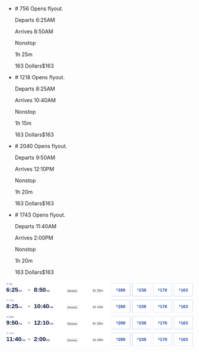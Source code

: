 * \# 756 Opens flyout.
    
    Departs 6:25AM
    
    Arrives 8:50AM
    
    Nonstop
    
    1h 25m
    
    163 Dollars$163
    
* \# 1218 Opens flyout.
    
    Departs 8:25AM
    
    Arrives 10:40AM
    
    Nonstop
    
    1h 15m
    
    163 Dollars$163
    
* \# 2040 Opens flyout.
    
    Departs 9:50AM
    
    Arrives 12:10PM
    
    Nonstop
    
    1h 20m
    
    163 Dollars$163
    
* \# 1743 Opens flyout.
    
    Departs 11:40AM
    
    Arrives 2:00PM
    
    Nonstop
    
    1h 20m
    
    163 Dollars$163
    

![](southwest-12-29.png)
